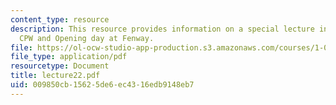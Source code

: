 ```yaml
---
content_type: resource
description: This resource provides information on a special lecture in honour of
  CPW and Opening day at Fenway.
file: https://ol-ocw-studio-app-production.s3.amazonaws.com/courses/1-060-engineering-mechanics-ii-spring-2006/009850cb15625de6ec4316edb9148eb7_lecture22.pdf
file_type: application/pdf
resourcetype: Document
title: lecture22.pdf
uid: 009850cb-1562-5de6-ec43-16edb9148eb7
---
```

